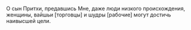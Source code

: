 О сын Притхи, предавшись Мне, даже люди низкого происхождения, женщины, вайшьи [торговцы] и шудры [рабочие] могут достичь наивысшей цели.